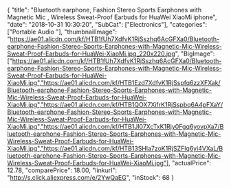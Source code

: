 {
	"title": "Bluetooth earphone, Fashion Stereo Sports Earphones with Magnetic   Mic , Wireless Sweat-Proof Earbuds for HuaWei XiaoMi iphone",
	"date": "2018-10-31 10:30:20",
	"SubCat": ["Electronics"],
	"categories": ["Portable Audio "],
	"thumbnailImage": "https://ae01.alicdn.com/kf/HTB1fUh7XdfvK1RjSszhq6AcGFXa0/Bluetooth-earphone-Fashion-Stereo-Sports-Earphones-with-Magnetic-Mic-Wireless-Sweat-Proof-Earbuds-for-HuaWei-XiaoMi.jpg_220x220.jpg",
	"BigImage": ["https://ae01.alicdn.com/kf/HTB1fUh7XdfvK1RjSszhq6AcGFXa0/Bluetooth-earphone-Fashion-Stereo-Sports-Earphones-with-Magnetic-Mic-Wireless-Sweat-Proof-Earbuds-for-HuaWei-XiaoMi.jpg","https://ae01.alicdn.com/kf/HTB1Ezd7XdfvK1RjSspfq6zzXFXak/Bluetooth-earphone-Fashion-Stereo-Sports-Earphones-with-Magnetic-Mic-Wireless-Sweat-Proof-Earbuds-for-HuaWei-XiaoMi.jpg","https://ae01.alicdn.com/kf/HTB1QOX7XifrK1RjSspbq6A4pFXaY/Bluetooth-earphone-Fashion-Stereo-Sports-Earphones-with-Magnetic-Mic-Wireless-Sweat-Proof-Earbuds-for-HuaWei-XiaoMi.jpg","https://ae01.alicdn.com/kf/HTB1Jl07XcTxK1Rjy0Fgq6yovpXa7/Bluetooth-earphone-Fashion-Stereo-Sports-Earphones-with-Magnetic-Mic-Wireless-Sweat-Proof-Earbuds-for-HuaWei-XiaoMi.jpg","https://ae01.alicdn.com/kf/HTB13SHla7zoK1RjSZFlq6yi4VXaL/Bluetooth-earphone-Fashion-Stereo-Sports-Earphones-with-Magnetic-Mic-Wireless-Sweat-Proof-Earbuds-for-HuaWei-XiaoMi.jpg"],
	"actualPrice": 12.78,
	"comparePrice": 18.00,
	"linkurl": "http://s.click.aliexpress.com/e/2YwQaEG",
	"inStock": 68
}
